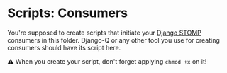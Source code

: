 # Scripts: Consumers

You're supposed to create scripts that initiate your [Django STOMP](https://github.com/juntossomosmais/django-stomp/) consumers in this folder. Django-Q or any other tool you use for creating consumers should have its script here.

⚠ When you create your script, don't forget applying `chmod +x` on it!
